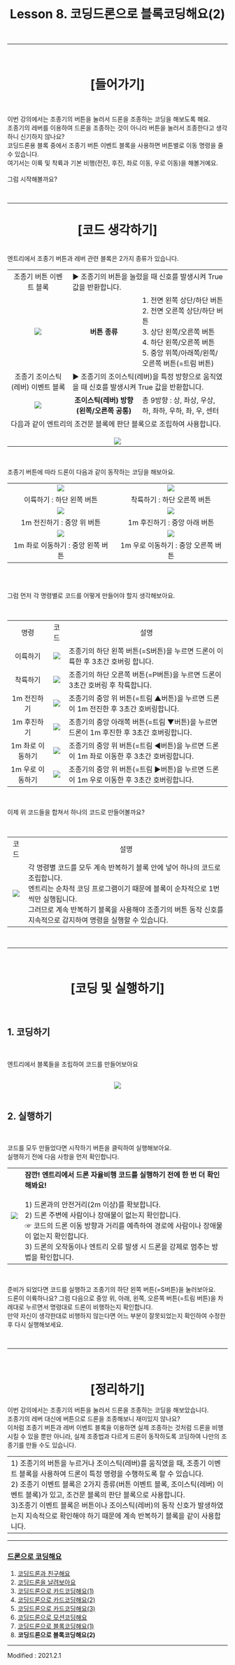 <br>

<div align="center">
    <h1>Lesson 8. 코딩드론으로 블록코딩해요(2)</h1>
</div>

<br>

---

<br>


<div align="center">
    <h1>[들어가기]</h1>
</div>

<br>

이번 강의에서는 조종기의 버튼을 눌러서 드론을 조종하는 코딩을 해보도록 해요. <br>
조종기의 레버를 이용하여 드론을 조종하는 것이 아니라 버튼을 눌러서 조종한다고 생각하니 신기하지 않나요? <br> 
코딩드론용 블록 중에서 조종기 버튼 이벤트 블록을 사용하면 버튼별로 이동 명령을 줄 수 있습니다.<Br>
여기서는 이륙 및 착륙과 기본 비행(전진, 후진, 좌로 이동, 우로 이동)을 해볼거예요. <Br>
<br>
그럼 시작해볼까요?

<Br>

---

<div align="center">
    <h1>[코드 생각하기]</h1>
</div>

<br>
엔트리에서 조종기 버튼과 레버 관련 블록은 2가지 종류가 있습니다.
<br>

<div align="center">
    <table>
        <tr>
            <td>
                <div align="center">
                    조종기 버튼 이벤트 블록
                </div>
            </td>
            <td colspan="2">
                <div align="left">
                    ▶ 조종기의 버튼을 눌렀을 때 신호를 발생시켜 True 값을 반환합니다.
                </div>
            </td>
        </tr>
        <tr>
            <td>
                <div align="center">
                    <img src="images/image1.png">
                </div>
            </td>
            <td>
                <div align="center">
                    <b>버튼 종류</b>
                </div>
            </td>
            <td>
                <div align="left">
                    1. 전면 왼쪽 상단/하단 버튼<br>
                    2. 전면 오른쪽 상단/하단 버튼<br>
                    3. 상단 왼쪽/오른쪽 버튼<br>
                    4. 하단 왼쪽/오른쪽 버튼<br>
                    5. 중앙 위쪽/아래쪽/왼쪽/오른쪽 버튼(=트림 버튼)
                </div>
            </td>
        </tr>
        <tr>
            <td>
                <div align="center">
                    조종기 조이스틱(레버) 이벤트 블록
                </div>
            </td>
            <td colspan="2">
                <div align="left">
                    ▶ 조종기의 조이스틱(레버)을 특정 방향으로 움직였을 때 신호를 발생시켜 True 값을 반환합니다.
                </div>
            </td>
        </tr>
        <tr>
            <td>
                <div align="center">
                    <img src="images/image2.png">
                </div>
            </td>
            <td>
                <div align="center">
                    <b>조이스틱(레버) 방향(왼쪽/오른쪽 공통)</b>
                </div>
            </td>
            <td>
                <div align="left">
                    총 9방향 : 상, 좌상, 우상, 하, 좌하, 우하, 좌, 우, 센터
                </div>
            </td>
        </tr>
        <tr>
            <td colspan="3">
                <div align="left">
                    다음과 같이 엔트리의 조건문 블록에 판단 블록으로 조립하여 사용합니다.<br><br>
                </div>
                <div align="center">
                    <img src="images/image3.png">
                </div>
            </td>
        </tr>
    </table>
</div>

<br>

조종기 버튼에 따라 드론이 다음과 같이 동작하는 코딩을 해보아요.

<div align="center">
    <table>
        <tr>
            <td>
                <div align="center">
                    <img src="images/image4.png">
                </div>
            </td>
            <td>
                <div align="center">
                    <img src="images/image5.png">
                </div>
            </td>
        </tr>
        <tr>
            <td>
                <div align="center">
                    이륙하기 : 하단 왼쪽 버튼
                </div>
            </td>
            <td>
                <div align="center">
                    착륙하기 : 하단 오른쪽 버튼
                </div>
            </td>
        </tr>
        <tr>
            <td>
                <div align="center">
                    <img src="images/image6.png">
                </div>
            </td>
            <td>
                <div align="center">
                    <img src="images/image7.png">
                </div>
            </td>
        </tr>
        <tr>
            <td>
                <div align="center">
                    1m 전진하기 : 중앙 위 버튼
                </div>
            </td>
            <td>
                <div align="center">
                    1m 후진하기 : 중앙 아래 버튼
                </div>
            </td>
        </tr>
        <tr>
            <td>
                <div align="center">
                    <img src="images/image8.png">
                </div>
            </td>
            <td>
                <div align="center">
                    <img src="images/image9.png">
                </div>
            </td>
        </tr>
        <tr>
            <td>
                <div align="center">
                    1m 좌로 이동하기 : 중앙 왼쪽 버튼
                </div>
            </td>
            <td>
                <div align="center">
                    1m 우로 이동하기 : 중앙 오른쪽 버튼
                </div>
            </td>
        </tr>
    </table>
</div>

<br>

<br>

그럼 먼저 각 명령별로 코드를 어떻게 만들어야 할지 생각해보아요.

<br>

<div align="center">
    <table>
        <tr>
            <td>
                <div align="center">
                    명령
                </div>
            </td>
            <td>
                <div align="center">
                    코드
                </div>
            </td>
            <td>
                <div align="center">
                    설명
                </div>
            </td>
        </tr>
        <tr>
            <td>
                <div align="center">
                    이륙하기
                </div>
            </td>
            <td>
                <div align="center">
                    <img src="images/image10.png">
                </div>
            </td>
            <td>
                <div align="left">
                    조종기의 하단 왼쪽 버튼(=S버튼)을 누르면 드론이 이륙한 후 3초간 호버링 합니다.
                </div>
            </td>
        </tr>
        <tr>
            <td>
                <div align="center">
                    착륙하기
                </div>
            </td>
            <td>
                <div align="center">
                    <img src="images/image11.png">
                </div>
            </td>
            <td>
                <div align="left">
                    조종기의 하단 오른쪽 버튼(=P버튼)을 누르면 드론이 3초간 호버링 후 착륙합니다.
                </div>
            </td>
        </tr>
        <tr>
            <td>
                <div align="center">
                    1m 전진하기
                </div>
            </td>
            <td>
                <div align="center">
                    <img src="images/image12.png">
                </div>
            </td>
            <td>
                <div align="left">
                    조종기의 중앙 위 버튼(=트림 ▲버튼)을 누르면 드론이 1m 전진한 후 3초간 호버링합니다.
                </div>
            </td>
        </tr>
        <tr>
            <td>
                <div align="center">
                    1m 후진하기
                </div>
            </td>
            <td>
                <div align="center">
                    <img src="images/image13.png">
                </div>
            </td>
            <td>
                <div align="left">
                    조종기의 중앙 아래쪽 버튼(=트림 ▼버튼)을 누르면 드론이 1m 후진한 후 3초간 호버링합니다.
                </div>
            </td>
        </tr>
        <tr>
            <td>
                <div align="center">
                    1m 좌로 이동하기
                </div>
            </td>
            <td>
                <div align="center">
                    <img src="images/image14.png">
                </div>
            </td>
            <td>
                <div align="left">
                    조종기의 중앙 위 버튼(=트림 ◀버튼)을 누르면 드론이 1m 좌로 이동한 후 3초간 호버링합니다.
                </div>
            </td>
        </tr>
        <tr>
            <td>
                <div align="center">
                    1m 우로 이동하기
                </div>
            </td>
            <td>
                <div align="center">
                    <img src="images/image15.png">
                </div>
            </td>
            <td>
                <div align="left">
                    조종기의 중앙 위 버튼(=트림 ▶버튼)을 누르면 드론이 1m 우로 이동한 후 3초간 호버링합니다.
                </div>
            </td>
        </tr>
    </table>
</div>

<br>

이제 위 코드들을 합쳐서 하나의 코드로 만들어볼까요?

<br>

<div align="center">
    <table>
        <tr>
            <td>
                <div align="center">
                    코드
                </div>
            </td>
            <td>
                <div align="center">
                    설명
                </div>
            </td>
        </tr>
        <tr>
            <td>
                <div align="center">
                    <img src="images/image16.png">
                </div>
            </td>
            <td>
                <div align="left">
                    각 명령별 코드를 모두 계속 반복하기 블록 안에 넣어 하나의 코드로 조립합니다. <br>
                    엔트리는 순차적 코딩 프로그램이기 때문에 블록이 순차적으로 1번씩만 실행됩니다.<br>
                    그러므로 계속 반복하기 블록을 사용해야 조종기의 버튼 동작 신호를 지속적으로 감지하여 명령을 실행할 수 있습니다.
                </div>
            </td>
        </tr>
    </table>
</div>

<br>

---

<br>


<div align="center">
    <h1>[코딩 및 실행하기]</h1>
</div>

<br>

<h2> 1. 코딩하기</h2>
<br>

엔트리에서 블록들을 조립하여 코드를 만들어보아요

<br>

<div align="center">
    <img src="images/image17.png">
</div>

<br>

<h2> 2. 실행하기</h2>

<br>

코드를 모두 만들었다면 시작하기 버튼을 클릭하여 실행해보아요.<br>
실행하기 전에 다음 사항을 먼저 확인합니다.<br>

<div align="center">
    <table>
        <tr>
            <td>
                <div align="center"><img src="images/image18.png"></div>
            </td>
            <td>
                <div align="left"><b>
                잠깐! 엔트리에서 드론 자율비행 코드를 실행하기 전에 한 번 더 확인해봐요!</b><br><Br>
                1) 드론과의 안전거리(2m 이상)를 확보합니다.<Br>
                2) 드론 주변에 사람이나 장애물이 없는지 확인합니다.<br>
                ☞ 코드의 드론 이동 방향과 거리를 예측하여 경로에 사람이나 장애물이 없는지 확인합니다.<Br>
                3) 드론의 오작동이나 엔트리 오류 발생 시 드론을 강제로 멈추는 방법을 확인합니다.
                </div>
            </td>
        </tr>
    </table>
</div>

<Br>

준비가 되었다면 코드를 실행하고 조종기의 하단 왼쪽 버튼(=S버튼)을 눌러보아요. <br>
드론이 이륙하나요? 그럼 다음으로 중앙 위, 아래, 왼쪽, 오른쪽 버튼(=트림 버튼)을 차례대로 누르면서 명령대로 드론이 비행하는지 확인합니다. <Br>
만약 자신이 생각한대로 비행하지 않는다면 어느 부분이 잘못되었는지 확인하여 수정한 후 다시 실행해보세요.<Br>

<br>

---

<br>

<div align="center">
    <h1>[정리하기]</h1>
</div>

이번 강의에서는 조종기의 버튼을 눌러서 드론을 조종하는 코딩을 해보았습니다. <br>
조종기의 레버 대신에 버튼으로 드론을 조종해보니 재미있지 않나요? <Br>
이처럼 조종기 버튼과 레버 이벤트 블록을 이용하면 실제 조종하는 것처럼 드론을 비행시킬 수 있을 뿐만 아니라, 실제 조종법과 다르게 드론이 동작하도록 코딩하여 나만의 조종기를 만들 수도 있습니다.

<div align="center">
    <table>
        <tr>
            <td>
                <div align="left">
                    1) 조종기의 버튼을 누르거나 조이스틱(레버)를 움직였을 때, 조종기 이벤트 블록을 사용하여 드론이 특정 명령을 수행하도록 할 수 있습니다.<br>
                    2) 조종기 이벤트 블록은 2가지 종류(버튼 이벤트 블록, 조이스틱(레버) 이벤트 블록)가 있고, 조건문 블록의 판단 블록으로 사용합니다.<br>
                    3)조종기 이벤트 블록은 버튼이나 조이스틱(레버)의 동작 신호가 발생하였는지 지속적으로 확인해야 하기 때문에 계속 반복하기 블록을 같이 사용합니다.<br>
                </div>
            </td>
        </tr>
    </table>
</div>

---

### [드론으로 코딩해요](../)

 1. [코딩드론과 친구해요](../lesson1)
 2. [코딩드론을 날려보아요](../lesson2)
 3. [코딩드론으로 카드코딩해요(1)](../lesson3)
 4. [코딩드론으로 카드코딩해요(2)](../lesson4)
 5. [코딩드론으로 카드코딩해요(3)](../lesson5)
 6. [코딩드론으로 모션코딩해요](../lesson6)
 7. [코딩드론으로 블록코딩해요(1)](../lesson7)
 8. **코딩드론으로 블록코딩해요(2)**
---

Modified : 2021.2.1